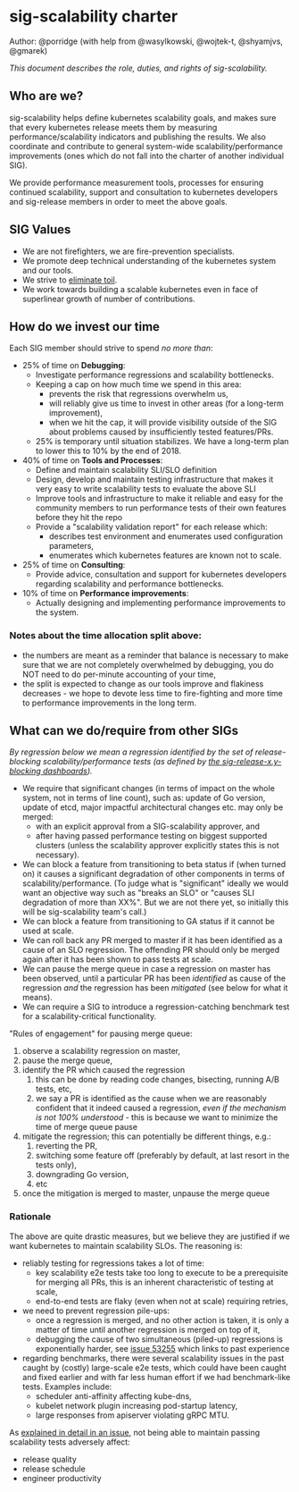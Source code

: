 # sig-scalability charter
Author: @porridge (with help from @wasylkowski, @wojtek-t, @shyamjvs, @gmarek)

*This document describes the role, duties, and rights of sig-scalability.*

## Who are we?

sig-scalability helps define kubernetes scalability goals, and makes sure that every kubernetes release meets them by measuring performance/scalability indicators and publishing the results. We also coordinate and contribute to general system-wide scalability/performance improvements (ones which do not fall into the charter of another individual SIG).

We provide performance measurement tools, processes for ensuring continued scalability, support and consultation to kubernetes developers and sig-release members in order to meet the above goals.

## SIG Values
* We are not firefighters, we are fire-prevention specialists.
* We promote deep technical understanding of the kubernetes system and our tools.
* We strive to [eliminate toil](https://landing.google.com/sre/book/chapters/eliminating-toil.html).
* We work towards building a scalable kubernetes even in face of superlinear growth of number of contributions.

## How do we invest our time
Each SIG member should strive to spend _no more than_:
* 25% of time on **Debugging**:
   * Investigate performance regressions and scalability bottlenecks.
   * Keeping a cap on how much time we spend in this area:
      * prevents the risk that regressions overwhelm us,
      * will reliably give us time to invest in other areas (for a long-term improvement),
      * when we hit the cap, it will provide visibility outside of the SIG about problems caused by insufficiently tested features/PRs.
   * 25% is temporary until situation stabilizes. We have a long-term plan to lower this to 10% by the end of 2018.
* 40% of time on **Tools and Processes**:
   * Define and maintain scalability SLI/SLO definition
   * Design, develop and maintain testing infrastructure that makes it very easy to write scalability tests to evaluate the above SLI
   * Improve tools and infrastructure to make it reliable and easy for the community members to run performance tests of their own features before they hit the repo
   * Provide a "scalability validation report" for each release which:
      * describes test environment and enumerates used configuration parameters,
      * enumerates which kubernetes features are known not to scale.
* 25% of time on **Consulting**:
   * Provide advice, consultation and support for kubernetes developers regarding scalability and performance bottlenecks.
* 10% of time on **Performance improvements**:
   * Actually designing and implementing performance improvements to the system.


### Notes about the time allocation split above:
* the numbers are meant as a reminder that balance is necessary to make sure that we are not completely overwhelmed by debugging, you do NOT need to do per-minute accounting of your time,
* the split is expected to change as our tools improve and flakiness decreases - we hope to devote less time to fire-fighting and more time to performance improvements in the long term.

## What can we do/require from other SIGs

*By regression below we mean a regression identified by the set of release-blocking scalability/performance tests (as defined by [the sig-release-x.y-blocking dashboards](https://github.com/kubernetes/test-infra/blob/master/testgrid/config/config.yaml)).*

* We require that significant changes (in terms of impact on the whole system, not in terms of line count), such as: update of Go version, update of etcd, major impactful architectural changes etc. may only be merged:
   * with an explicit approval from a SIG-scalability approver, and
   * after having passed performance testing on biggest supported clusters (unless the scalability approver explicitly states this is not necessary).
* We can block a feature from transitioning to beta status if (when turned on) it causes a significant degradation of other components in terms of scalability/performance. (To judge what is "significant" ideally we would want an objective way such as "breaks an SLO" or "causes SLI degradation of more than XX%". But we are not there yet, so initially this will be sig-scalability team's call.)
* We can block a feature from transitioning to GA status if it cannot be used at scale.
* We can roll back any PR merged to master if it has been identified as a cause of an SLO regression. The offending PR should only be merged again after it has been shown to pass tests at scale.
* We can pause the merge queue in case a regression on master has been observed, until a particular PR has been *identified* as cause of the regression *and* the regression has been *mitigated* (see below for what it means).
* We can require a SIG to introduce a regression-catching benchmark test for a scalability-critical functionality.

"Rules of engagement" for pausing merge queue:
1. observe a scalability regression on master,
2. pause the merge queue,
3. identify the PR which caused the regression
   1. this can be done by reading code changes, bisecting, running A/B tests, etc,
   2. we say a PR is identified as the cause when we are reasonably confident that it indeed caused a regression, *even if the mechanism is not 100% understood* - this is because we want to minimize the time of merge queue pause
4. mitigate the regression; this can potentially be different things, e.g.:
   1. reverting the PR,
   2. switching some feature off (preferably by default, at last resort in the tests only),
   3. downgrading Go version,
   4. etc
5. once the mitigation is merged to master, unpause the merge queue

### Rationale
The above are quite drastic measures, but we believe they are justified if we want kubernetes to maintain scalability SLOs. The reasoning is:
   * reliably testing for regressions takes a lot of time:
     * key scalability e2e tests take too long to execute to be a prerequisite for merging all PRs, this is an inherent characteristic of testing at scale,
     * end-to-end tests are flaky (even when not at scale) requiring retries,
   * we need to prevent regression pile-ups:
     * once a regression is merged, and no other action is taken, it is only a matter of time until another regression is merged on top of it,
     * debugging the cause of two simultaneous (piled-up) regressions is exponentially harder, see [issue 53255](https://github.com/kubernetes/kubernetes/issues/53255) which links to past experience
   * regarding benchmarks, there were several scalability issues in the past caught by (costly) large-scale e2e tests, which could have been caught and fixed earlier and with far less human effort if we had benchmark-like tests. Examples include:
     * scheduler anti-affinity affecting kube-dns,
     * kubelet network plugin increasing pod-startup latency,
     * large responses from apiserver violating gRPC MTU.

As [explained in detail in an issue](https://github.com/kubernetes/kubernetes/issues/53255#issue-261658836), not being able to maintain passing scalability tests adversely affect:
   * release quality
   * release schedule
   * engineer productivity
